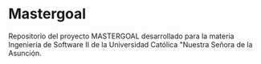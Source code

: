 # Mastergoal
Repositorio del proyecto MASTERGOAL desarrollado para la materia Ingeniería de Software II de la Universidad Católica "Nuestra Señora de la Asunción.

